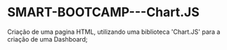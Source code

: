 # SMART-BOOTCAMP---Chart.JS
Criação de uma pagina HTML, utilizando uma biblioteca 'Chart.JS' para a criação de uma Dashboard; 
